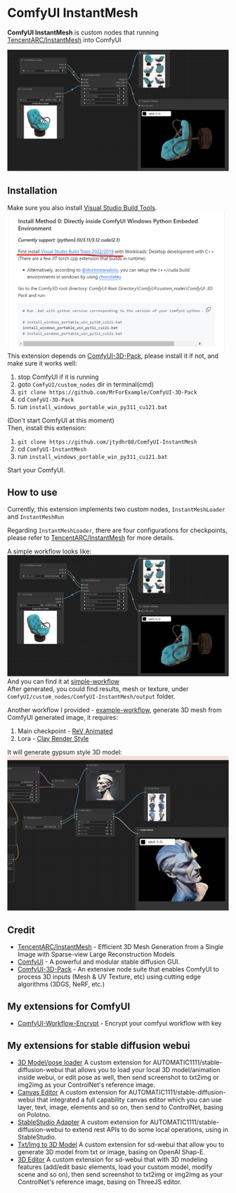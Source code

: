 # ComfyUI InstantMesh

**ComfyUI InstantMesh** is custom nodes that running [TencentARC/InstantMesh](https://github.com/TencentARC/InstantMesh) into ComfyUI

![overall](docs/overall.png)

## Installation

Make sure you also install [Visual Studio Build Tools](https://visualstudio.microsoft.com/downloads/?q=build+tools).
![overall](docs/vstool.png)
This extension depends on [ComfyUI-3D-Pack](https://github.com/MrForExample/ComfyUI-3D-Pack), please install it if not, and make sure it works well:
1. stop ComfyUI if it is running
2. goto `ComfyUI/custom_nodes` dir in terminal(cmd)
3. `git clone https://github.com/MrForExample/ComfyUI-3D-Pack`
4. cd `ComfyUI-3D-Pack`
5. run `install_windows_portable_win_py311_cu121.bat`

(Don't start ComfyUI at this moment)  
Then, install this extension:
1. `git clone https://github.com/jtydhr88/ComfyUI-InstantMesh`
2. cd `ComfyUI-InstantMesh`
3. run `install_windows_portable_win_py311_cu121.bat`

Start your ComfyUI.

## How to use

Currently, this extension implements two custom nodes, `InstantMeshLoader` and `InstantMeshRun`

Regarding `InstantMeshLoader`, there are four configurations for checkpoints, please refer to [TencentARC/InstantMesh](https://github.com/TencentARC/InstantMesh) for more details.

A simple workflow looks like:
![simple-connection](docs/overall.png) 
And you can find it at [simple-workflow](instantMesh-workflow.json)  
After generated, you could find results, mesh or texture, under `ComfyUI/custom_nodes/ComfyUI-InstantMesh/output` folder.

Another workflow I provided - [example-workflow](example-workflow.json), generate 3D mesh from ComfyUI generated image, it requires:
1. Main checkpoint - [ReV Animated](https://civitai.com/models/7371/rev-animated)
2. Lora - [Clay Render Style](https://civitai.com/models/108464/clay-render-style)

It will generate gypsum style 3D model: 
![example-workflow1](docs/example-workflow1.png) 

## Credit
- [TencentARC/InstantMesh](https://github.com/TencentARC/InstantMesh) - Efficient 3D Mesh Generation from a Single Image with Sparse-view Large Reconstruction Models
- [ComfyUI](https://github.com/comfyanonymous/ComfyUI) - A powerful and modular stable diffusion GUI.
- [ComfyUI-3D-Pack](https://github.com/MrForExample/ComfyUI-3D-Pack) - An extensive node suite that enables ComfyUI to process 3D inputs (Mesh & UV Texture, etc) using cutting edge algorithms (3DGS, NeRF, etc.)

## My extensions for ComfyUI
- [ComfyUI-Workflow-Encrypt](https://github.com/jtydhr88/ComfyUI-Workflow-Encrypt) - Encrypt your comfyui workflow with key

## My extensions for stable diffusion webui
- [3D Model/pose loader](https://github.com/jtydhr88/sd-3dmodel-loader) A custom extension for AUTOMATIC1111/stable-diffusion-webui that allows you to load your local 3D model/animation inside webui, or edit pose as well, then send screenshot to txt2img or img2img as your ControlNet's reference image.
- [Canvas Editor](https://github.com/jtydhr88/sd-canvas-editor) A custom extension for AUTOMATIC1111/stable-diffusion-webui that integrated a full capability canvas editor which you can use layer, text, image, elements and so on, then send to ControlNet, basing on Polotno.
- [StableStudio Adapter](https://github.com/jtydhr88/sd-webui-StableStudio) A custom extension for AUTOMATIC1111/stable-diffusion-webui to extend rest APIs to do some local operations, using in StableStudio.
- [Txt/Img to 3D Model](https://github.com/jtydhr88/sd-webui-txt-img-to-3d-model) A custom extension for sd-webui that allow you to generate 3D model from txt or image, basing on OpenAI Shap-E.
- [3D Editor](https://github.com/jtydhr88/sd-webui-3d-editor) A custom extension for sd-webui that with 3D modeling features (add/edit basic elements, load your custom model, modify scene and so on), then send screenshot to txt2img or img2img as your ControlNet's reference image, basing on ThreeJS editor.
